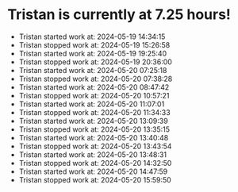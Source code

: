 # Tristan is currently at 7.25 hours!
* Tristan started work at: 2024-05-19 14:34:15
* Tristan stopped work at: 2024-05-19 15:26:58
* Tristan started work at: 2024-05-19 19:25:40
* Tristan stopped work at: 2024-05-19 20:36:00
* Tristan started work at: 2024-05-20 07:25:18
* Tristan stopped work at: 2024-05-20 07:38:28
* Tristan started work at: 2024-05-20 08:47:42
* Tristan stopped work at: 2024-05-20 10:57:21
* Tristan started work at: 2024-05-20 11:07:01
* Tristan stopped work at: 2024-05-20 11:34:33
* Tristan started work at: 2024-05-20 13:09:39
* Tristan stopped work at: 2024-05-20 13:35:15
* Tristan started work at: 2024-05-20 13:40:48
* Tristan stopped work at: 2024-05-20 13:43:54
* Tristan started work at: 2024-05-20 13:48:31
* Tristan stopped work at: 2024-05-20 14:32:50
* Tristan started work at: 2024-05-20 14:47:59
* Tristan stopped work at: 2024-05-20 15:59:50
